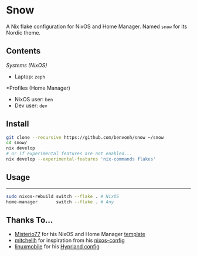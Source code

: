# Snow

A Nix flake configuration for NixOS and Home Manager. Named `snow` for its Nordic theme.

Contents
---
*Systems (NixOS)*
- Laptop: `zeph`

*Profiles (Home Manager)
- NixOS user: `ben`
- Dev user: `dev`

Install
---
```sh
git clone --recursive https://github.com/benvonh/snow ~/snow
cd snow/
nix develop
# or if experimental features are not enabled...
nix develop --experimental-features 'nix-commands flakes'
```

## Usage
---
```sh
sudo nixos-rebuild switch --flake . # NixOS
home-manager       switch --flake . # Any

```

## Thanks To...

- [Misterio77](https://github.com/misterio77) for his NixOS and Home Manager [template](https://github.com/misterio77/nix-starter-configs)
- [mitchellh](https://github.com/mitchellh) for inspiration from his [nixos-config](https://github.com/mitchellh/nixos-config)
- [linuxmobile](https://github.com/linuxmobile) for his [Hyprland config](https://github.com/mitchellh/nixos-config)
